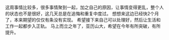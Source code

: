 这周事情比较多，很多事情聚到一起，加之自己的原因，让事情变得更乱，整个人的状态也不是很好，这几天总是在追悔和重复中度过。
想想来这边已经快2个月了，本来期望的仅仅有条没有实现。
希望接下来自己可以处理好，然后让生活和工作一起都步入正轨。
马上而立之年了，亚历山大，希望在今年有所突破，有所提升。
